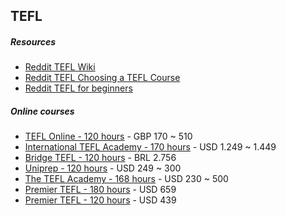 ## TEFL

##### Resources

- [Reddit TEFL Wiki](https://www.reddit.com/r/TEFL/wiki/index)
- [Reddit TEFL Choosing a TEFL Course](https://www.reddit.com/r/TEFL/wiki/choosingateflcourse)
- [Reddit TEFL for beginners](https://www.reddit.com/r/TEFL/wiki/teflforbeginners)

##### Online courses

- [TEFL Online - 120 hours](https://www.tefl.org/courses/online/) - GBP 170 ~ 510
- [International TEFL Academy - 170 hours](https://www.internationalteflacademy.com/online-tefl-online-tesol-certification-courses) - USD 1.249 ~ 1.449
- [Bridge TEFL - 120 hours](https://bridge.edu/tefl/courses/online/professional) - BRL 2.756
- [Uniprep - 120 hours](https://www.uni-prep.com/tesol/online-tesol-certificate) - USD 249 ~ 300
- [The TEFL Academy - 168 hours](https://www.theteflacademy.com/online-tefl-course?utm_source=gooverseas&utm_medium=referral&utm_campaign=online) - USD 230 ~ 500
- [Premier TEFL - 180 hours](https://premiertefl.com/courses/180-hour-level-5-tefl-course/) - USD 659
- [Premier TEFL - 120 hours](https://premiertefl.com/courses/tefl-120-hour/) - USD 439
